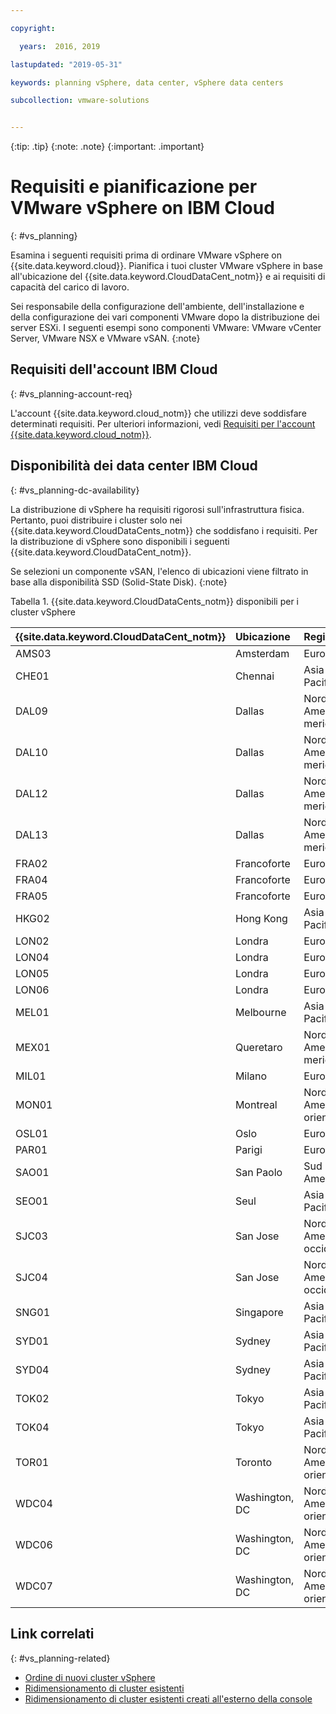 ```yaml
---

copyright:

  years:  2016, 2019

lastupdated: "2019-05-31"

keywords: planning vSphere, data center, vSphere data centers

subcollection: vmware-solutions


---
```


{:tip: .tip}
{:note: .note}
{:important: .important}

# Requisiti e pianificazione per VMware vSphere on IBM Cloud
{: #vs_planning}

Esamina i seguenti requisiti prima di ordinare VMware vSphere on {{site.data.keyword.cloud}}. Pianifica i tuoi cluster VMware vSphere in base all'ubicazione del {{site.data.keyword.CloudDataCent_notm}} e ai requisiti di capacità del carico di lavoro.

Sei responsabile della configurazione dell'ambiente, dell'installazione e della configurazione dei vari componenti VMware dopo la distribuzione dei server ESXi. I seguenti esempi sono componenti VMware: VMware vCenter Server, VMware NSX e VMware vSAN.
{:note}

## Requisiti dell'account IBM Cloud
{: #vs_planning-account-req}

L'account {{site.data.keyword.cloud_notm}} che utilizzi deve soddisfare determinati requisiti. Per ulteriori informazioni, vedi [Requisiti per l'account {{site.data.keyword.cloud_notm}}](/docs/services/vmwaresolutions/vmonic?topic=vmware-solutions-cloud-infra-acct-req).

## Disponibilità dei data center IBM Cloud
{: #vs_planning-dc-availability}

La distribuzione di vSphere ha requisiti rigorosi sull'infrastruttura fisica. Pertanto, puoi distribuire i cluster solo nei {{site.data.keyword.CloudDataCents_notm}} che soddisfano i requisiti. Per la distribuzione di vSphere sono disponibili i seguenti {{site.data.keyword.CloudDataCent_notm}}.

Se selezioni un componente vSAN, l'elenco di ubicazioni viene filtrato in base alla disponibilità SSD (Solid-State Disk).
{:note}

Tabella 1. {{site.data.keyword.CloudDataCents_notm}} disponibili per i cluster vSphere

| {{site.data.keyword.CloudDataCent_notm}} | Ubicazione | Regione |
|:----------------------|:---------|:---------------|
| AMS03 | Amsterdam | Europa |
| CHE01 | Chennai | Asia-Pacifico |
| DAL09 | Dallas | Nord America meridionale |
| DAL10 | Dallas | Nord America meridionale |
| DAL12 | Dallas | Nord America meridionale |
| DAL13 | Dallas | Nord America meridionale |
| FRA02 | Francoforte | Europa |
| FRA04 | Francoforte | Europa |
| FRA05 | Francoforte | Europa |
| HKG02 | Hong Kong | Asia-Pacifico |
| LON02 | Londra | Europa |
| LON04 | Londra | Europa |
| LON05 | Londra | Europa |
| LON06 | Londra | Europa |
| MEL01 | Melbourne | Asia-Pacifico |
| MEX01 | Queretaro | Nord America meridionale |
| MIL01 | Milano | Europa |
| MON01 | Montreal | Nord America orientale |
| OSL01 | Oslo | Europa |
| PAR01 | Parigi | Europa |
| SAO01 | San Paolo | Sud America |
| SEO01 | Seul | Asia-Pacifico |
| SJC03 | San Jose | Nord America occidentale |
| SJC04 | San Jose | Nord America occidentale |
| SNG01 | Singapore | Asia-Pacifico |
| SYD01 | Sydney | Asia-Pacifico |
| SYD04 | Sydney | Asia-Pacifico |
| TOK02 | Tokyo | Asia-Pacifico |
| TOK04 | Tokyo | Asia-Pacifico |
| TOR01 | Toronto | Nord America orientale |
| WDC04 | Washington, DC | Nord America orientale |
| WDC06 | Washington, DC | Nord America orientale |
| WDC07 | Washington, DC | Nord America orientale |

## Link correlati
{: #vs_planning-related}

* [Ordine di nuovi cluster vSphere](/docs/services/vmwaresolutions/vsphere?topic=vmware-solutions-vs_orderinginstances)
* [Ridimensionamento di cluster esistenti](/docs/services/vmwaresolutions/vsphere?topic=vmware-solutions-vs_scalingexistingclusters)
* [Ridimensionamento di cluster esistenti creati all'esterno della console](/docs/services/vmwaresolutions/vsphere?topic=vmware-solutions-vs_orderingforclustersoutside)
